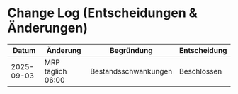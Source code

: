 # Change Log (Entscheidungen & Änderungen)

| Datum | Änderung | Begründung | Entscheidung |
|---|---|---|---|
| 2025-09-03 | MRP täglich 06:00 | Bestandsschwankungen | Beschlossen |
